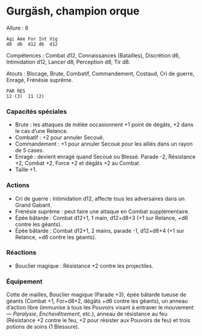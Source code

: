
# Gurgäsh, champion orque

Allure : 6

	Agi	Âme	For	Int	Vig
	d8	d6	d12	d6	d12

Compétences : Combat d12, Connaissances (Batailles), Discrétion d6, Intimidation d12, Lancer d8, Perception d8, Tir d8.

Atouts : Blocage, Brute, Combatif, Commandement, Costaud, Cri de guerre, Enragé, Frénésie suprême.

	PAR	RES
	12 (3)	11 (2)

### Capacités spéciales
- Brute : les attaques de mêlée occasionnent +1 point de dégâts, +2 dans le cas d’une Relance.
- Combatif : +2 pour annuler Secoué.
- Commandement : +1 pour annuler Secoué pour les alliés dans un rayon de 5 cases.
- Enragé : devient enragé quand Secoué ou Blessé. Parade -2, Résistance +2, Combat +2, Force +2 et dégâts +2 au Combat.
- Taille +1.

### Actions
- Cri de guerre : Intimidation d12, affecte tous les adversaires dans un Grand Gabarit.
- Frénésie suprême : peut faire une attaque en Combat supplémentaire.
- Épée bâtarde : Combat d12+1, 1 main, d12+d8+3 (+1 sur Relance, +d6 contre les géants).
- Épée bâtarde : Combat d12+1, 2 mains, parade -1, d12+d8+4 (+1 sur Relance, +d6 contre les géants).

### Réactions
- Bouclier magique : Résistance +2 contre les projectiles.

### Équipement
Cotte de mailles, Bouclier magique (Parade +3), épée bâtarde tueuse de géants (Combat +1, For+d8+2, dégâts +d6 contre les géants), un anneau d’action libre (immunise à tous les Pouvoirs visant à entraver le mouvement — _Paralysie_, _Enchevêtrement_, etc.), anneau de résistance au feu (Résistance +2 contre le feu, +2 pour résister aux Pouvoirs de feu) et trois potions de soins (1 Blessure).
